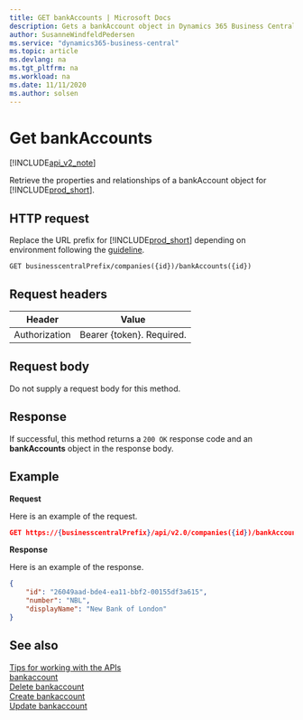 ```yaml
---
title: GET bankAccounts | Microsoft Docs
description: Gets a bankAccount object in Dynamics 365 Business Central.
author: SusanneWindfeldPedersen
ms.service: "dynamics365-business-central"
ms.topic: article
ms.devlang: na
ms.tgt_pltfrm: na
ms.workload: na
ms.date: 11/11/2020
ms.author: solsen
---
```


# Get bankAccounts

[!INCLUDE[api_v2_note](../../includes/api_v2_note.md)]

Retrieve the properties and relationships of a bankAccount object for [!INCLUDE[prod_short](../../../includes/prod_short.md)]. 


## HTTP request
Replace the URL prefix for [!INCLUDE[prod_short](../../../includes/prod_short.md)] depending on environment following the [guideline](../../v2.0/endpoints-apis-for-dynamics.md).
```
GET businesscentralPrefix/companies({id})/bankAccounts({id})
```

## Request headers

|Header|Value|
|------|-----|
|Authorization  |Bearer {token}. Required. |

## Request body
Do not supply a request body for this method.

## Response
If successful, this method returns a ```200 OK``` response code and an **bankAccounts** object in the response body.

## Example

**Request**

Here is an example of the request.
```json
GET https://{businesscentralPrefix}/api/v2.0/companies({id})/bankAccounts({id})
```

**Response**

Here is an example of the response. 

```json
{
    "id": "26049aad-bde4-ea11-bbf2-00155df3a615",
    "number": "NBL",
    "displayName": "New Bank of London"
}
```


## See also
[Tips for working with the APIs](../../developer/devenv-connect-apps-tips.md)    
[bankaccount](../resources/dynamics_bankaccount.md)    
[Delete bankaccount](dynamics_bankaccount_Delete.md)    
[Create bankaccount](dynamics_bankaccount_Create.md)    
[Update bankaccount](dynamics_bankaccount_Update.md)    
